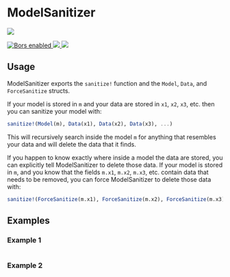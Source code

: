 # ModelSanitizer

<p>
<a
href="https://doi.org/10.5281/zenodo.1291209">
<img
src="https://zenodo.org/badge/109460252.svg"/>
</a>
</p>

<p>
<a
href="https://app.bors.tech/repositories/18923">
<img
src="https://bors.tech/images/badge_small.svg"
alt="Bors enabled">
</a>
<a
href="https://travis-ci.com/bcbi/ModelSanitizer.jl/branches">
<img
src="https://travis-ci.com/bcbi/ModelSanitizer.jl.svg?branch=master">
</a>
<a
href="https://codecov.io/gh/bcbi/ModelSanitizer.jl">
<img
src="https://codecov.io/gh/bcbi/ModelSanitizer.jl/branch/master/graph/badge.svg">
</a>
</p>

## Usage

ModelSanitizer exports the `sanitize!` function and the `Model`, `Data`, and
`ForceSanitize` structs.

If your model is stored in `m` and your data are stored in `x1`,
`x2`, `x3`, etc. then you can sanitize your model with:
```julia
sanitize!(Model(m), Data(x1), Data(x2), Data(x3), ...)
```

This will recursively search inside the model `m` for anything that resembles
your data and will delete the data that it finds.

If you happen to know exactly where inside a model the data are stored, you
can explicitly tell ModelSanitizer to delete those data. If your model is
stored in `m`, and you know that the fields `m.x1`, `m.x2`, `m.x3`, etc. contain
data that needs to be removed, you can force ModelSanitizer to delete those
data with:
```julia
sanitize!(ForceSanitize(m.x1), ForceSanitize(m.x2), ForceSanitize(m.x3), ...)
```

## Examples

### Example 1

```julia
```

### Example 2

```julia
```
